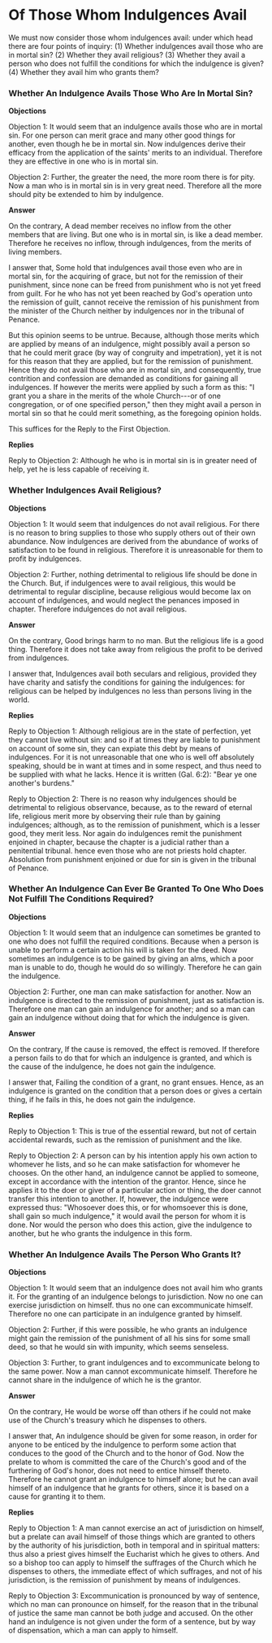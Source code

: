 # Of Those Whom Indulgences Avail

We must now consider those whom indulgences avail: under which head there are four points of inquiry:
(1) Whether indulgences avail those who are in mortal sin?
(2) Whether they avail religious?
(3) Whether they avail a person who does not fulfill the conditions for which the indulgence is given?
(4) Whether they avail him who grants them?
### Whether An Indulgence Avails Those Who Are In Mortal Sin?

**Objections**

Objection 1: It would seem that an indulgence avails those who are in mortal sin. For one person can merit grace and many other good things for another, even though he be in mortal sin. Now indulgences derive their efficacy from the application of the saints' merits to an individual. Therefore they are effective in one who is in mortal sin.

Objection 2: Further, the greater the need, the more room there is for pity. Now a man who is in mortal sin is in very great need. Therefore all the more should pity be extended to him by indulgence.

**Answer**

On the contrary, A dead member receives no inflow from the other members that are living. But one who is in mortal sin, is like a dead member. Therefore he receives no inflow, through indulgences, from the merits of living members.

I answer that, Some hold that indulgences avail those even who are in mortal sin, for the acquiring of grace, but not for the remission of their punishment, since none can be freed from punishment who is not yet freed from guilt. For he who has not yet been reached by God's operation unto the remission of guilt, cannot receive the remission of his punishment from the minister of the Church neither by indulgences nor in the tribunal of Penance.

But this opinion seems to be untrue. Because, although those merits which are applied by means of an indulgence, might possibly avail a person so that he could merit grace (by way of congruity and impetration), yet it is not for this reason that they are applied, but for the remission of punishment. Hence they do not avail those who are in mortal sin, and consequently, true contrition and confession are demanded as conditions for gaining all indulgences. If however the merits were applied by such a form as this: "I grant you a share in the merits of the whole Church---or of one congregation, or of one specified person," then they might avail a person in mortal sin so that he could merit something, as the foregoing opinion holds.

This suffices for the Reply to the First Objection.

**Replies**

Reply to Objection 2: Although he who is in mortal sin is in greater need of help, yet he is less capable of receiving it.
### Whether Indulgences Avail Religious?

**Objections**

Objection 1: It would seem that indulgences do not avail religious. For there is no reason to bring supplies to those who supply others out of their own abundance. Now indulgences are derived from the abundance of works of satisfaction to be found in religious. Therefore it is unreasonable for them to profit by indulgences.

Objection 2: Further, nothing detrimental to religious life should be done in the Church. But, if indulgences were to avail religious, this would be detrimental to regular discipline, because religious would become lax on account of indulgences, and would neglect the penances imposed in chapter. Therefore indulgences do not avail religious.

**Answer**

On the contrary, Good brings harm to no man. But the religious life is a good thing. Therefore it does not take away from religious the profit to be derived from indulgences.

I answer that, Indulgences avail both seculars and religious, provided they have charity and satisfy the conditions for gaining the indulgences: for religious can be helped by indulgences no less than persons living in the world.

**Replies**

Reply to Objection 1: Although religious are in the state of perfection, yet they cannot live without sin: and so if at times they are liable to punishment on account of some sin, they can expiate this debt by means of indulgences. For it is not unreasonable that one who is well off absolutely speaking, should be in want at times and in some respect, and thus need to be supplied with what he lacks. Hence it is written (Gal. 6:2): "Bear ye one another's burdens."

Reply to Objection 2: There is no reason why indulgences should be detrimental to religious observance, because, as to the reward of eternal life, religious merit more by observing their rule than by gaining indulgences; although, as to the remission of punishment, which is a lesser good, they merit less. Nor again do indulgences remit the punishment enjoined in chapter, because the chapter is a judicial rather than a penitential tribunal. hence even those who are not priests hold chapter. Absolution from punishment enjoined or due for sin is given in the tribunal of Penance.
### Whether An Indulgence Can Ever Be Granted To One Who Does Not Fulfill The Conditions Required?

**Objections**

Objection 1: It would seem that an indulgence can sometimes be granted to one who does not fulfill the required conditions. Because when a person is unable to perform a certain action his will is taken for the deed. Now sometimes an indulgence is to be gained by giving an alms, which a poor man is unable to do, though he would do so willingly. Therefore he can gain the indulgence.

Objection 2: Further, one man can make satisfaction for another. Now an indulgence is directed to the remission of punishment, just as satisfaction is. Therefore one man can gain an indulgence for another; and so a man can gain an indulgence without doing that for which the indulgence is given.

**Answer**

On the contrary, If the cause is removed, the effect is removed. If therefore a person fails to do that for which an indulgence is granted, and which is the cause of the indulgence, he does not gain the indulgence.

I answer that, Failing the condition of a grant, no grant ensues. Hence, as an indulgence is granted on the condition that a person does or gives a certain thing, if he fails in this, he does not gain the indulgence.

**Replies**

Reply to Objection 1: This is true of the essential reward, but not of certain accidental rewards, such as the remission of punishment and the like.

Reply to Objection 2: A person can by his intention apply his own action to whomever he lists, and so he can make satisfaction for whomever he chooses. On the other hand, an indulgence cannot be applied to someone, except in accordance with the intention of the grantor. Hence, since he applies it to the doer or giver of a particular action or thing, the doer cannot transfer this intention to another. If, however, the indulgence were expressed thus: "Whosoever does this, or for whomsoever this is done, shall gain so much indulgence," it would avail the person for whom it is done. Nor would the person who does this action, give the indulgence to another, but he who grants the indulgence in this form.
### Whether An Indulgence Avails The Person Who Grants It?

**Objections**

Objection 1: It would seem that an indulgence does not avail him who grants it. For the granting of an indulgence belongs to jurisdiction. Now no one can exercise jurisdiction on himself. thus no one can excommunicate himself. Therefore no one can participate in an indulgence granted by himself.

Objection 2: Further, if this were possible, he who grants an indulgence might gain the remission of the punishment of all his sins for some small deed, so that he would sin with impunity, which seems senseless.

Objection 3: Further, to grant indulgences and to excommunicate belong to the same power. Now a man cannot excommunicate himself. Therefore he cannot share in the indulgence of which he is the grantor.

**Answer**

On the contrary, He would be worse off than others if he could not make use of the Church's treasury which he dispenses to others.

I answer that, An indulgence should be given for some reason, in order for anyone to be enticed by the indulgence to perform some action that conduces to the good of the Church and to the honor of God. Now the prelate to whom is committed the care of the Church's good and of the furthering of God's honor, does not need to entice himself thereto. Therefore he cannot grant an indulgence to himself alone; but he can avail himself of an indulgence that he grants for others, since it is based on a cause for granting it to them.

**Replies**

Reply to Objection 1: A man cannot exercise an act of jurisdiction on himself, but a prelate can avail himself of those things which are granted to others by the authority of his jurisdiction, both in temporal and in spiritual matters: thus also a priest gives himself the Eucharist which he gives to others. And so a bishop too can apply to himself the suffrages of the Church which he dispenses to others, the immediate effect of which suffrages, and not of his jurisdiction, is the remission of punishment by means of indulgences.

Reply to Objection 3: Excommunication is pronounced by way of sentence, which no man can pronounce on himself, for the reason that in the tribunal of justice the same man cannot be both judge and accused. On the other hand an indulgence is not given under the form of a sentence, but by way of dispensation, which a man can apply to himself.
